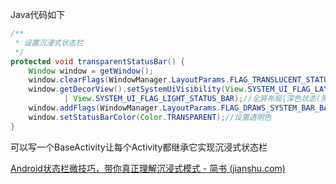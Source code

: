 Java代码如下

```java
/**
 * 设置沉浸式状态栏
 */
protected void transparentStatusBar() {
    Window window = getWindow();
    window.clearFlags(WindowManager.LayoutParams.FLAG_TRANSLUCENT_STATUS);
    window.getDecorView().setSystemUiVisibility(View.SYSTEM_UI_FLAG_LAYOUT_FULLSCREEN
            | View.SYSTEM_UI_FLAG_LIGHT_STATUS_BAR);//全屏布局|深色状态(黑色字体)
    window.addFlags(WindowManager.LayoutParams.FLAG_DRAWS_SYSTEM_BAR_BACKGROUNDS);
    window.setStatusBarColor(Color.TRANSPARENT);//设置透明色
}
```

可以写一个BaseActivity让每个Activity都继承它实现沉浸式状态栏

[Android状态栏微技巧，带你真正理解沉浸式模式 - 简书 (jianshu.com)](https://www.jianshu.com/p/23b844a2ed11)
